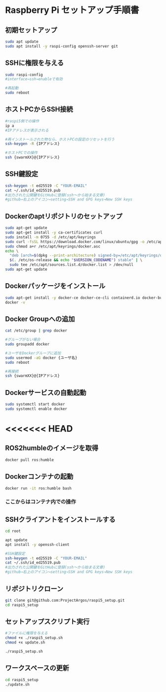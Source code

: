 # Raspberry Pi セットアップ手順書

## 初期セットアップ
```bash
sudo apt update  
sudo apt install -y raspi-config openssh-server git
```

## SSHに権限を与える
```bash
sudo raspi-config
#interface→ssh→enableで有効

#再起動
sudo reboot
```

## ホストPCからSSH接続
```bash
#raspi5側での操作
ip a
#IPアドレスが表示される

#再インストールされた物なら、ホストPCの設定のリセットを行う
ssh-keygen -R {IPアドレス}

#ホストPCでの操作
ssh {swarmXX}@{IPアドレス}
```

## SSH鍵設定
```bash
ssh-keygen -t ed25519 -C "YOUR-EMAIL"
cat ~/.ssh/id_ed25519.pub
#出力された公開鍵をGitHubに登録(ssh～から始まる文章)
#github→右上のアイコン→setting→SSH and GPG keys→New SSH keys
```

## Dockerのaptリポジトリのセットアップ
```bash
sudo apt-get update
sudo apt-get install -y ca-certificates curl
sudo install -m 0755 -d /etc/apt/keyrings
sudo curl -fsSL https://download.docker.com/linux/ubuntu/gpg -o /etc/apt/keyrings/docker.asc
sudo chmod a+r /etc/apt/keyrings/docker.asc
echo \
  "deb [arch=$(dpkg --print-architecture) signed-by=/etc/apt/keyrings/docker.asc] https://download.docker.com/linux/ubuntu \
  $(. /etc/os-release && echo "$VERSION_CODENAME") stable" | \
  sudo tee /etc/apt/sources.list.d/docker.list > /dev/null
sudo apt-get update
```

## Dockerパッケージをインストール
```bash
sudo apt-get install -y docker-ce docker-ce-cli containerd.io docker-buildx-plugin docker-compose-plugin
docker -v
```

## Docker Groupへの追加
```bash
cat /etc/group | grep docker

#グループがない場合
sudo groupadd docker

#ユーザをDockerグループに追加
sudo usermod -aG docker {ユーザ名}
sudo reboot

#再接続
ssh {swarmXX}@{IPアドレス}

```
## Dockerサービスの自動起動
```bash
sudo systemctl start docker
sudo systemctl enable docker
```
<<<<<<< HEAD
=======

## ROS2humbleのイメージを取得
```bash
docker pull ros:humble
```

## Dockerコンテナの起動
```bash
docker run -it ros:humble bash
```

### ここからはコンテナ内での操作
## SSHクライアントをインストールする
```bash
cd root

apt update
apt install -y openssh-client

#SSH鍵設定
ssh-keygen -t ed25519 -C "YOUR-EMAIL"
cat ~/.ssh/id_ed25519.pub
#出力された公開鍵をGitHubに登録(ssh～から始まる文章)
#github→右上のアイコン→setting→SSH and GPG keys→New SSH keys
```
## リポジトリクローン
```bash
git clone git@github.com:ProjectArgos/raspi5_setup.git
cd raspi5_setup
```

## セットアップスクリプト実行
```bash
#ファイルに権限を与える
chmod +x ./raspi5_setup.sh
chmod +x update.sh

./raspi5_setup.sh
```
## ワークスペースの更新
```bash
cd raspi5_setup
./update.sh
```